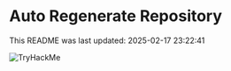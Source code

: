 # Auto Regenerate Repository

This README was last updated: 2025-02-17 23:22:41

 ![TryHackMe](https://tryhackme.com/badge/533634)